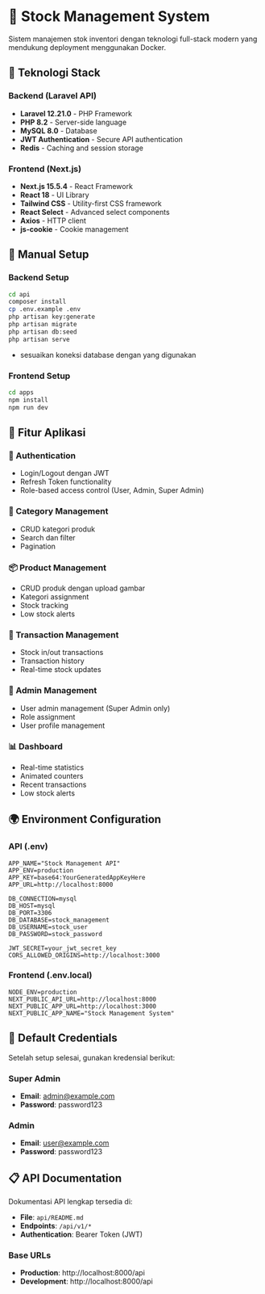 # 🏢 Stock Management System

Sistem manajemen stok inventori dengan teknologi full-stack modern yang mendukung deployment menggunakan Docker.

## 🚀 Teknologi Stack

### Backend (Laravel API)
- **Laravel 12.21.0** - PHP Framework
- **PHP 8.2** - Server-side language
- **MySQL 8.0** - Database
- **JWT Authentication** - Secure API authentication
- **Redis** - Caching and session storage

### Frontend (Next.js)
- **Next.js 15.5.4** - React Framework
- **React 18** - UI Library
- **Tailwind CSS** - Utility-first CSS framework
- **React Select** - Advanced select components
- **Axios** - HTTP client
- **js-cookie** - Cookie management

## 🔧 Manual Setup

### Backend Setup
```bash
cd api
composer install
cp .env.example .env
php artisan key:generate
php artisan migrate
php artisan db:seed
php artisan serve
```
- sesuaikan koneksi database dengan yang digunakan

### Frontend Setup
```bash
cd apps
npm install
npm run dev
```

## 🎯 Fitur Aplikasi

### 🔐 Authentication
- Login/Logout dengan JWT
- Refresh Token functionality
- Role-based access control (User, Admin, Super Admin)

### 📂 Category Management
- CRUD kategori produk
- Search dan filter
- Pagination

### 📦 Product Management
- CRUD produk dengan upload gambar
- Kategori assignment
- Stock tracking
- Low stock alerts

### 🔄 Transaction Management
- Stock in/out transactions
- Transaction history
- Real-time stock updates

### 👥 Admin Management
- User admin management (Super Admin only)
- Role assignment
- User profile management

### 📊 Dashboard
- Real-time statistics
- Animated counters
- Recent transactions
- Low stock alerts

## 🌍 Environment Configuration

### API (.env)
```env
APP_NAME="Stock Management API"
APP_ENV=production
APP_KEY=base64:YourGeneratedAppKeyHere
APP_URL=http://localhost:8000

DB_CONNECTION=mysql
DB_HOST=mysql
DB_PORT=3306
DB_DATABASE=stock_management
DB_USERNAME=stock_user
DB_PASSWORD=stock_password

JWT_SECRET=your_jwt_secret_key
CORS_ALLOWED_ORIGINS=http://localhost:3000
```

### Frontend (.env.local)
```env
NODE_ENV=production
NEXT_PUBLIC_API_URL=http://localhost:8000
NEXT_PUBLIC_APP_URL=http://localhost:3000
NEXT_PUBLIC_APP_NAME="Stock Management System"
```

## 🚦 Default Credentials

Setelah setup selesai, gunakan kredensial berikut:

### Super Admin
- **Email**: admin@example.com
- **Password**: password123

### Admin
- **Email**: user@example.com
- **Password**: password123

## 📋 API Documentation

Dokumentasi API lengkap tersedia di:
- **File**: `api/README.md`
- **Endpoints**: `/api/v1/*`
- **Authentication**: Bearer Token (JWT)

### Base URLs
- **Production**: http://localhost:8000/api
- **Development**: http://localhost:8000/api

